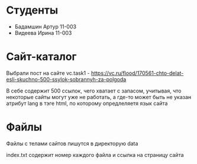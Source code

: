# Студенты
- Бадамшин Артур 11-003
- Видеева Ирина 11-003

# Сайт-каталог
Выбрали пост на сайте vc.task1 - https://vc.ru/flood/170561-chto-delat-esli-skuchno-500-ssylok-sobrannyh-za-polgoda

В себе содержит 500 ссылок, чего хватает с запасом, учитывая, что некоторые сайты могут уже не работать, а где-то может быть не указан атрибут lang в тэге html, по которому опредлеляетя язык сайта

# Файлы
Файлы с телами сайтов пишутся в директорую data

index.txt содержит номер каждого файла и ссылка на страницу сайта
